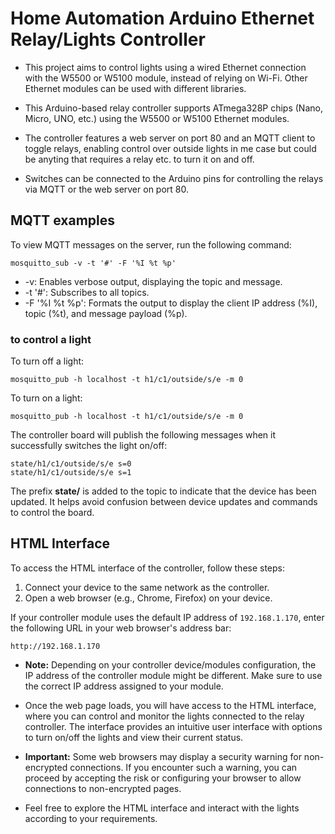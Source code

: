 # Home Automation Arduino Ethernet Relay/Lights Controller
* This project aims to control lights using a wired Ethernet connection with the W5500 or W5100 module, instead of relying on Wi-Fi. Other Ethernet modules can be used with different libraries.

* This Arduino-based relay controller supports ATmega328P chips (Nano, Micro, UNO, etc.) using the W5500 or W5100 Ethernet modules.

* The controller features a web server on port 80 and an MQTT client to toggle relays, enabling control over outside lights in me case but could be anyting that requires a relay etc. to turn it on and off.

* Switches can be connected to the Arduino pins for controlling the relays via MQTT or the web server on port 80.

## MQTT examples
To view MQTT messages on the server, run the following command:
```
mosquitto_sub -v -t '#' -F '%I %t %p'
```
* -v: Enables verbose output, displaying the topic and message.
* -t '#': Subscribes to all topics.
* -F '%I %t %p': Formats the output to display the client IP address (%I), topic (%t), and message payload (%p).

### to control a light

To turn off a light:
```
mosquitto_pub -h localhost -t h1/c1/outside/s/e -m 0
```

To turn on a light:
```
mosquitto_pub -h localhost -t h1/c1/outside/s/e -m 0
```

The controller board will publish the following messages when it successfully switches the light on/off:
```
state/h1/c1/outside/s/e s=0
state/h1/c1/outside/s/e s=1
```

The prefix <b>state/</b> is added to the topic to indicate that the device has been updated. It helps avoid confusion between device updates and commands to control the board.


## HTML Interface

To access the HTML interface of the controller, follow these steps:

1. Connect your device to the same network as the controller.
2. Open a web browser (e.g., Chrome, Firefox) on your device.

If your controller module uses the default IP address of `192.168.1.170`, enter the following URL in your web browser's address bar:

```
http://192.168.1.170
```

* **Note:** Depending on your controller device/modules configuration, the IP address of the controller module might be different. Make sure to use the correct IP address assigned to your module.

* Once the web page loads, you will have access to the HTML interface, where you can control and monitor the lights connected to the relay controller. The interface provides an intuitive user interface with options to turn on/off the lights and view their current status.

* **Important:** Some web browsers may display a security warning for non-encrypted connections. If you encounter such a warning, you can proceed by accepting the risk or configuring your browser to allow connections to non-encrypted pages.

* Feel free to explore the HTML interface and interact with the lights according to your requirements.


